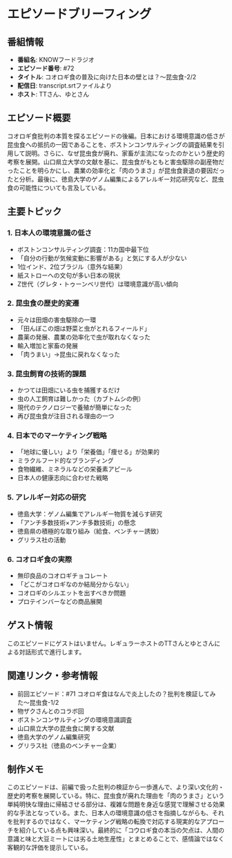 # エピソードブリーフィング

## 番組情報
- **番組名**: KNOWフードラジオ
- **エピソード番号**: #72
- **タイトル**: コオロギ食の普及に向けた日本の壁とは？〜昆虫食-2/2
- **配信日**: transcript.srtファイルより
- **ホスト**: TTさん、ゆとさん

## エピソード概要

コオロギ食批判の本質を探るエピソードの後編。日本における環境意識の低さが昆虫食への抵抗の一因であることを、ボストンコンサルティングの調査結果を引用して説明。さらに、なぜ昆虫食が廃れ、家畜が主流になったのかという歴史的考察を展開。山口県立大学の文献を基に、昆虫食がもともと害虫駆除の副産物だったことを明らかにし、農業の効率化と「肉のうまさ」が昆虫食衰退の要因だったと分析。最後に、徳島大学のゲノム編集によるアレルギー対応研究など、昆虫食の可能性についても言及している。

## 主要トピック

### 1. 日本人の環境意識の低さ
- ボストンコンサルティング調査：11カ国中最下位
- 「自分の行動が気候変動に影響がある」と気にする人が少ない
- 1位インド、2位ブラジル（意外な結果）
- 紙ストローへの文句が多い日本の現状
- Z世代（グレタ・トゥーンベリ世代）は環境意識が高い傾向

### 2. 昆虫食の歴史的変遷
- 元々は田畑の害虫駆除の一環
- 「田んぼこの畑は野菜と虫がとれるフィールド」
- 農薬の発展、農業の効率化で虫が取れなくなった
- 輸入増加と家畜の発展
- 「肉うまい」→昆虫に戻れなくなった

### 3. 昆虫飼育の技術的課題
- かつては田畑にいる虫を捕獲するだけ
- 虫の人工飼育は難しかった（カブトムシの例）
- 現代のテクノロジーで養殖が簡単になった
- 再び昆虫食が注目される理由の一つ

### 4. 日本でのマーケティング戦略
- 「地球に優しい」より「栄養価」「痩せる」が効果的
- ミラクルフード的なブランディング
- 食物繊維、ミネラルなどの栄養素アピール
- 日本人の健康志向に合わせた戦略

### 5. アレルギー対応の研究
- 徳島大学：ゲノム編集でアレルギー物質を減らす研究
- 「アンチ多数技術×アンチ多数技術」の懸念
- 徳島県の積極的な取り組み（給食、ベンチャー誘致）
- グリラス社の活動

### 6. コオロギ食の実際
- 無印良品のコオロギチョコレート
- 「どこがコオロギなのか結局分からない」
- コオロギのシルエットを出すべきか問題
- プロテインバーなどの商品展開

## ゲスト情報

このエピソードにゲストはいません。レギュラーホストのTTさんとゆとさんによる対話形式で進行します。

## 関連リンク・参考情報

- 前回エピソード：#71 コオロギ食はなんで炎上したの？批判を検証してみた〜昆虫食-1/2
- 物ザクさんとのコラボ回
- ボストンコンサルティングの環境意識調査
- 山口県立大学の昆虫食に関する文献
- 徳島大学のゲノム編集研究
- グリラス社（徳島のベンチャー企業）

## 制作メモ

このエピソードは、前編で扱った批判の検証から一歩進んで、より深い文化的・歴史的考察を展開している。特に、昆虫食が廃れた理由を「肉のうまさ」という単純明快な理由に帰結させる部分は、複雑な問題を身近な感覚で理解させる効果的な手法となっている。また、日本人の環境意識の低さを指摘しながらも、それを批判するのではなく、マーケティング戦略の転換で対応する現実的なアプローチを紹介している点も興味深い。最終的に「コウロギ食の本当の欠点は、人間の意識と味と大豆ミートには劣る土地生産性」とまとめることで、感情論ではなく客観的な評価を提示している。